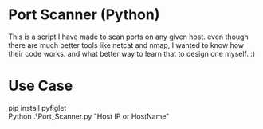 # Port Scanner (Python)
 This is a script I have made to scan ports on any given host. even though there are much better tools like netcat and nmap, I wanted to know how their code works. and what better way to learn that to design one myself. :)

# Use Case
pip install pyfiglet  
 Python .\Port_Scanner.py "Host IP or HostName"
